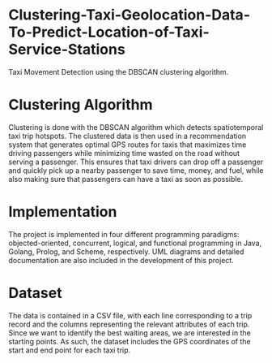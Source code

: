 # Clustering-Taxi-Geolocation-Data-To-Predict-Location-of-Taxi-Service-Stations
Taxi Movement Detection using the DBSCAN clustering algorithm.

# Clustering Algorithm
Clustering is done with the DBSCAN algorithm which detects spatiotemporal taxi trip hotspots. The clustered data is then used in a recommendation system that generates optimal GPS routes for taxis that maximizes time driving passengers while minimizing time wasted on the road without serving a passenger. This ensures that taxi drivers can drop off a passenger and quickly pick up a nearby passenger to save time, money, and fuel, while also making sure that passengers can have a taxi as soon as possible.

# Implementation
The project is implemented in four different programming paradigms: objected-oriented, concurrent, logical, and functional programming in Java, Golang, Prolog, and Scheme, respectively. UML diagrams and detailed documentation are also included in the development of this project.

# Dataset
The data is contained in a CSV file, with each line corresponding to a trip record and the columns representing the relevant attributes of each trip. Since we want to identify the best waiting areas, we are interested in the starting points. As such, the dataset includes the GPS coordinates of the start and end point for each taxi trip.
